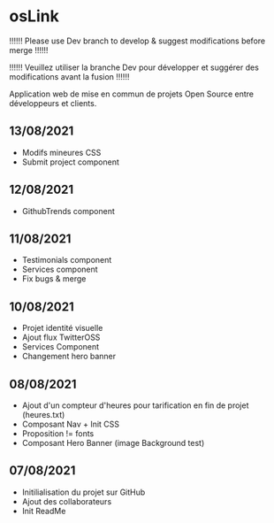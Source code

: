 # osLink

!!!!!! Please use Dev branch to develop & suggest modifications before merge !!!!!!

!!!!!! Veuillez utiliser la branche Dev pour développer et suggérer des modifications avant la fusion !!!!!!

Application web de mise en commun de projets Open Source entre développeurs et clients.

13/08/2021
--------------------------------------------
  - Modifs mineures CSS
  - Submit project component 	

12/08/2021
---------------------------------------------
  - GithubTrends component

11/08/2021
---------------------------------------------
  - Testimonials component
  - Services component 
  - Fix bugs & merge 

10/08/2021
---------------------------------------------
  - Projet identité visuelle
  - Ajout flux TwitterOSS
  - Services Component
  - Changement hero banner
  

08/08/2021 
---------------------------------------------
  - Ajout d'un compteur d'heures pour tarification en fin de projet (heures.txt)
  - Composant Nav + Init CSS 
  - Proposition != fonts
  - Composant Hero Banner (image Background test)


07/08/2021
---------------------------------------------
  - Initilialisation du projet sur GitHub
  - Ajout des collaborateurs
  - Init ReadMe 
